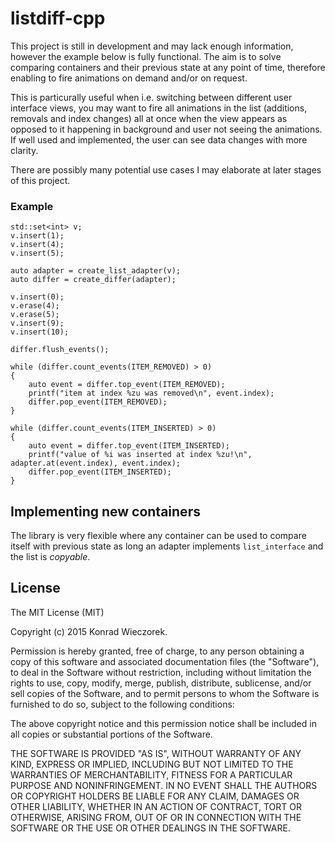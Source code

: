 # listdiff-cpp
This project is still in development and may lack enough information,
however the example below is fully functional. The aim is to solve
comparing containers and their previous state at any point of time,
therefore enabling to fire animations on demand and/or on request.

This is particurally useful when i.e. switching between different 
user interface views, you may want to fire all animations in the
list (additions, removals and index changes) all at once when the 
view appears as opposed to it happening in background and user not
seeing the animations. If well used and implemented, the user can
see data changes with more clarity.

There are possibly many potential use cases I may elaborate at later
stages of this project.

### Example
```
std::set<int> v;
v.insert(1);
v.insert(4);
v.insert(5);

auto adapter = create_list_adapter(v);
auto differ = create_differ(adapter);

v.insert(0);
v.erase(4);
v.erase(5);
v.insert(9);
v.insert(10);

differ.flush_events();

while (differ.count_events(ITEM_REMOVED) > 0)
{
    auto event = differ.top_event(ITEM_REMOVED);
    printf("item at index %zu was removed\n", event.index);
    differ.pop_event(ITEM_REMOVED);
}

while (differ.count_events(ITEM_INSERTED) > 0)
{
    auto event = differ.top_event(ITEM_INSERTED);
    printf("value of %i was inserted at index %zu!\n", adapter.at(event.index), event.index);
    differ.pop_event(ITEM_INSERTED);
}
```

## Implementing new containers

The library is very flexible where any container can be used to 
compare itself with previous state as long an adapter implements 
`list_interface` and the list is *copyable*.

## License

The MIT License (MIT)

Copyright (c) 2015 Konrad Wieczorek.

Permission is hereby granted, free of charge, to any person obtaining a copy
of this software and associated documentation files (the "Software"), to deal
in the Software without restriction, including without limitation the rights
to use, copy, modify, merge, publish, distribute, sublicense, and/or sell
copies of the Software, and to permit persons to whom the Software is
furnished to do so, subject to the following conditions:

The above copyright notice and this permission notice shall be included in all
copies or substantial portions of the Software.

THE SOFTWARE IS PROVIDED "AS IS", WITHOUT WARRANTY OF ANY KIND, EXPRESS OR
IMPLIED, INCLUDING BUT NOT LIMITED TO THE WARRANTIES OF MERCHANTABILITY,
FITNESS FOR A PARTICULAR PURPOSE AND NONINFRINGEMENT. IN NO EVENT SHALL THE
AUTHORS OR COPYRIGHT HOLDERS BE LIABLE FOR ANY CLAIM, DAMAGES OR OTHER
LIABILITY, WHETHER IN AN ACTION OF CONTRACT, TORT OR OTHERWISE, ARISING FROM,
OUT OF OR IN CONNECTION WITH THE SOFTWARE OR THE USE OR OTHER DEALINGS IN THE
SOFTWARE.
